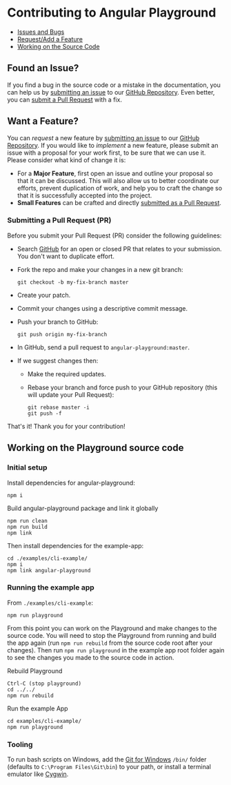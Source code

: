 # Contributing to Angular Playground

 - [Issues and Bugs](#issue)
 - [Request/Add a Feature](#feature)
 - [Working on the Source Code](#dev)
 
## <a name="issue"></a> Found an Issue?
If you find a bug in the source code or a mistake in the documentation, you can help us by
[submitting an issue][submitissue] to our [GitHub Repository][github]. Even better, 
you can [submit a Pull Request](#submit-pr) with a fix.

## <a name="feature"></a> Want a Feature?
You can *request* a new feature by [submitting an issue][submitissue] to our [GitHub
Repository][github]. If you would like to *implement* a new feature, please submit an issue with
a proposal for your work first, to be sure that we can use it.
Please consider what kind of change it is:

* For a **Major Feature**, first open an issue and outline your proposal so that it can be
discussed. This will also allow us to better coordinate our efforts, prevent duplication of work,
and help you to craft the change so that it is successfully accepted into the project.
* **Small Features** can be crafted and directly [submitted as a Pull Request](#submit-pr).

### <a name="submit-pr"></a> Submitting a Pull Request (PR)
Before you submit your Pull Request (PR) consider the following guidelines:

* Search [GitHub](https://github.com/socreate/angular-playground/pulls) for an open or closed PR
  that relates to your submission. You don't want to duplicate effort.
* Fork the repo and make your changes in a new git branch:

     ```shell
     git checkout -b my-fix-branch master
     ```

* Create your patch.
* Commit your changes using a descriptive commit message.
* Push your branch to GitHub:

    ```shell
    git push origin my-fix-branch
    ```

* In GitHub, send a pull request to `angular-playground:master`.
* If we suggest changes then:
  * Make the required updates.
  * Rebase your branch and force push to your GitHub repository (this will update your Pull Request):

    ```shell
    git rebase master -i
    git push -f
    ```

That's it! Thank you for your contribution!

## <a name="dev"></a> Working on the Playground source code
### Initial setup
Install dependencies for angular-playground:

```
npm i
```

Build angular-playground package and link it globally
```
npm run clean
npm run build
npm link
```

Then install dependencies for the example-app:
```
cd ./examples/cli-example/
npm i
npm link angular-playground
```
### Running the example app
From `./examples/cli-example`:
```
npm run playground
```

From this point you can work on the Playground and make changes to the source code.  You will need to stop the Playground
from running and build the app again (run `npm run rebuild` from the source code root after your changes).  Then run `npm run playground`
in the example app root folder again to see the changes you made to the source code in action.

Rebuild Playground
```
Ctrl-C (stop playground)
cd ../../
npm run rebuild
```

Run the example App
```
cd examples/cli-example/
npm run playground
```

### Tooling
To run bash scripts on Windows, add the [Git for Windows](https://git-scm.com/) `/bin/`
folder (defaults to `C:\Program Files\Git\bin`) to your path, or install a terminal emulator like
[Cygwin](https://cygwin.com/).


[github]: https://github.com/socreate/angular-playground
[submitissue]: https://github.com/socreate/angular-playground/issues/new
